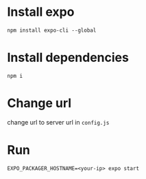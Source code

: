 
# Install expo
```
npm install expo-cli --global
```

# Install dependencies
```
npm i
```

# Change url
change url to server url in `config.js`

# Run
```
EXPO_PACKAGER_HOSTNAME=<your-ip> expo start
```

